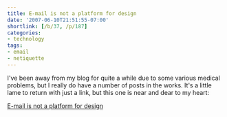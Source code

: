 ```yaml
---
title: E-mail is not a platform for design
date: '2007-06-10T21:51:55-07:00'
shortlink: [/b/37, /p/187]
categories:
- technology
tags:
- email
- netiquette
---
```

I've been away from my blog for quite a while due to some various medical problems, but I really do have a number of
posts in the works.  It's a little lame to return with just a link, but this one is near and dear to my heart:

[E-mail is not a platform for design](http://www.zeldman.com/2007/06/08/e-mail-is-not-a-platform-for-design/)
